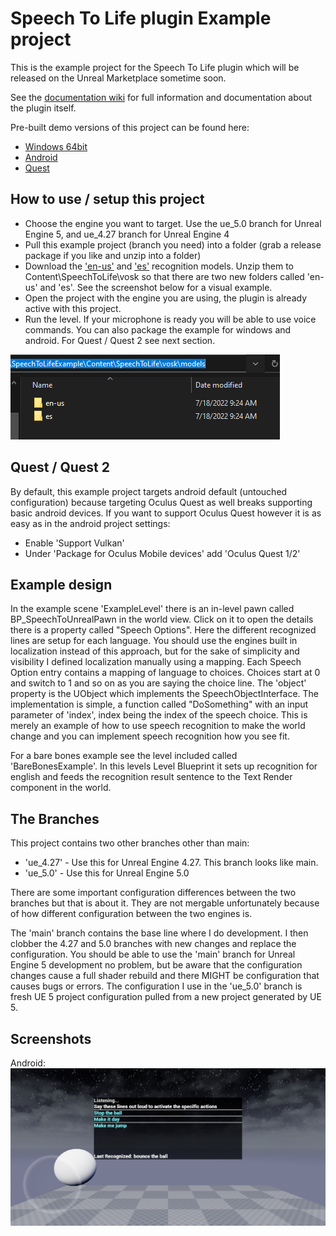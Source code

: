 # Speech To Life plugin Example project

This is the example project for the Speech To Life plugin which will be released on the Unreal Marketplace sometime soon.

See the [documentation wiki](https://github.com/SolarStormInteractive/SpeechToLife_Docs/wiki) for full information and documentation about the plugin itself.

Pre-built demo versions of this project can be found here:
* [Windows 64bit](https://drive.google.com/file/d/1MHZvabS2nBEDL2ztkFuHlHPNWW_LfD6g/view?usp=sharing)
* [Android](https://drive.google.com/file/d/13LS9zfDIyamoAaAp50iQV_2QCHYG5CGX/view?usp=sharing)
* [Quest](https://drive.google.com/file/d/1GqRT9NQKZEEM1NSN3DjtEp2rA6Setzqx/view?usp=sharing)

## How to use / setup this project
* Choose the engine you want to target. Use the ue_5.0 branch for Unreal Engine 5, and ue_4.27 branch for Unreal Engine 4
* Pull this example project (branch you need) into a folder (grab a release package if you like and unzip into a folder)
* Download the ['en-us'](https://alphacephei.com/vosk/models/vosk-model-small-en-us-0.15.zip) and ['es'](https://alphacephei.com/vosk/models/vosk-model-small-es-0.22.zip) recognition models. Unzip them to Content\SpeechToLife\vosk so that there are two new folders called 'en-us' and 'es'. See the screenshot below for a visual example.
* Open the project with the engine you are using, the plugin is already active with this project.
* Run the level. If your microphone is ready you will be able to use voice commands. You can also package the example for windows and android. For Quest / Quest 2 see next section.

<img src="/Screenshots/ContentFolder.png">

## Quest / Quest 2
By default, this example project targets android default (untouched configuration) because targeting Oculus Quest as well breaks supporting basic android devices. If you want to support Oculus Quest however it is as easy as in the android project settings:
* Enable 'Support Vulkan'
* Under 'Package for Oculus Mobile devices' add 'Oculus Quest 1/2'

## Example design
In the example scene 'ExampleLevel' there is an in-level pawn called BP_SpeechToUnrealPawn in the world view. Click on it to open the details there is a property called "Speech Options". Here the different recognized lines are setup for each language. You should use the engines built in localization instead of this approach, but for the sake of simplicity and visibility I defined localization manually using a mapping. Each Speech Option entry contains a mapping of language to choices. Choices start at 0 and switch to 1 and so on as you are saying the choice line. The 'object' property is the UObject which implements the SpeechObjectInterface. The implementation is simple, a function called "DoSomething" with an input parameter of 'index', index being the index of the speech choice. This is merely an example of how to use speech recognition to make the world change and you can implement speech recognition how you see fit.

For a bare bones example see the level included called 'BareBonesExample'. In this levels Level Blueprint it sets up recognition for english and feeds the recognition result sentence to the Text Render component in the world.

## The Branches
This project contains two other branches other than main:
* 'ue_4.27' - Use this for Unreal Engine 4.27. This branch looks like main.
* 'ue_5.0' - Use this for Unreal Engine 5.0

There are some important configuration differences between the two branches but that is about it. They are not mergable unfortunately because of how different configuration between the two engines is.

The 'main' branch contains the base line where I do development. I then clobber the 4.27 and 5.0 branches with new changes and replace the configuration. You should be able to use the 'main' branch for Unreal Engine 5 development no problem, but be aware that the configuration changes cause a full shader rebuild and there MIGHT be configuration that causes bugs or errors. The configuration I use in the 'ue_5.0' branch is fresh UE 5 project configuration pulled from a new project generated by UE 5.

## Screenshots

Android:
<img src="/Screenshots/android_screenshot.jpg">
